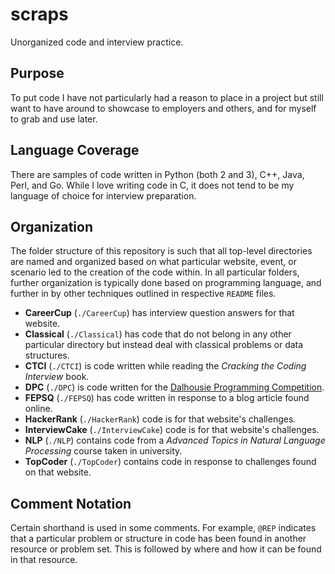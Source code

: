 # scraps
Unorganized code and interview practice.

## Purpose

To put code I have not particularly had a reason to place in a project but 
still want to have around to showcase to employers and others, and for myself 
to grab and use later.

## Language Coverage

There are samples of code written in Python (both 2 and 3), C++, Java, Perl, 
and Go. While I love writing code in C, it does not tend to be my language of 
choice for interview preparation.

## Organization
 
The folder structure of this repository is such that all top-level directories 
are named and organized based on what particular website, event, or scenario 
led to the creation of the code within. In all particular folders, further 
organization is typically done based on programming language, and further in by 
other techniques outlined in respective `README` files.

  - **CareerCup** (`./CareerCup`) has interview question answers for that website.
  - **Classical** (`./Classical`) has code that do not belong in any other particular directory but instead deal with classical problems or data structures.
  - **CTCI** (`./CTCI`) is code written while reading the *Cracking the Coding Interview* book.
  - **DPC** (`./DPC`) is code written for the [Dalhousie Programming Competition](https://web.cs.dal.ca/~dpc/).
  - **FEPSQ** (`./FEPSQ`) has code written in response to a blog article found online.
  - **HackerRank** (`./HackerRank`) code is for that website's challenges.
  - **InterviewCake** (`./InterviewCake`) code is for that website's challenges.
  - **NLP** (`./NLP`) contains code from a *Advanced Topics in Natural Language Processing* course taken in university.
  - **TopCoder** (`./TopCoder`) contains code in response to challenges found on that website.

## Comment Notation

Certain shorthand is used in some comments. For example, `@REP` indicates that 
a particular problem or structure in code has been found in another resource or 
problem set. This is followed by where and how it can be found in that 
resource.
